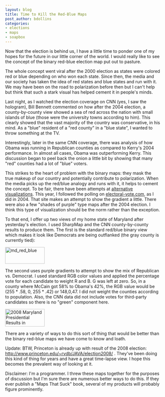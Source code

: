 ```yaml
---
layout: blog
title: Time to Kill the Red-Blue Maps
post_author: bdollins
categories:
- elections
- maps
- soapbox
---
```


Now that the election is behind us, I have a little time to ponder one of my hopes for the future in our little corner of the world. I would really like to see the concept of the binary red-blue election map put out to pasture.<!--more-->

The whole concept went viral after the 2000 election as states were colored red or blue depending on who won each state. Since then, the media and our society has taken the idea of red states and blue states and run with it. We may have been on the road to polarization before then but I can't help but think that such a stark visual has helped cement it in people's minds.

Last night, as I watched the election coverage on CNN (yes, I saw the hologram), Bill Bennett commented on how after the 2004 election, a county-by-county view showed a sea of red across the nation with small islands of blue (those were the university towns according to him). This clearly showed that the vast majority of the country was conservative, in his mind. As a "blue" resident of a "red county" in a "blue state", I wanted to throw something at the TV.

Interestingly, later in the same CNN coverage, there was analysis of how Obama was running in Republican counties as compared to Kerry's 2004 performance. In almost all cases, Obama was outperforming Kerry. This discussion began to peel back the onion a little bit by showing that many "red" counties had a lot of "blue" voters.

This strikes to the heart of problem with the binary maps: they mask the true makeup of our country and potentially contribute to polarization. When the media picks up the red/blue analogy and runs with it, it helps to cement the concept. To be fair, there have been attempts at <a href="http://www.princeton.edu/~rvdb/JAVA/election2004/">alternative visualizations</a>. This year, I followed the polling on <a href="http://www.electoral-vote.com">electoral-vote.com</a>, as I did in 2004. That site makes an attempt to show the gradient a little. There were also a few "shades of purple" type maps after the 2004 election. I think this type of visualization should be the norm rather than the exception.

To that end, I offer up two views of my home state of Maryland after yesterday's election. I used SharpMap and the CNN county-by-county results to produce them. The first is the standard red/blue binary view which makes it look like Democrats are being outflanked (the gray county is currently tied):

<a href="http://geobabble.files.wordpress.com/2008/11/md_red_blue.gif"><img alt="md_red_blue" class="alignnone size-thumbnail wp-image-355" height="54" src="http://geobabble.files.wordpress.com/2008/11/md_red_blue.gif?w=128" title="md_red_blue" width="128" /></a>

The second uses purple gradients to attempt to show the mix of Republican vs. Democrat. I used standard RGB color values and applied the percentage vote for each candidate to weight R and B. G was left at zero. So, in a county where McCain got 58% to Obama's 42%, the RGB value would be (255 * .58, 0, 255 * .42) or 148,0,47. I did not weight the counties according to population. Also, the CNN data did not include votes for third-party candidates so there is no "green" component here.

<a href="http://geobabble.files.wordpress.com/2008/11/md_vote_2008_gradient.png"><img alt="2008 Maryland Presidential Results in Gradient" class="alignnone size-thumbnail wp-image-350" height="57" src="http://geobabble.files.wordpress.com/2008/11/md_vote_2008_gradient.png?w=128" title="2008 Maryland Presidential Results in Gradient" width="128" /></a>

There are a variety of ways to do this sort of thing that would be better than the binary red-blue maps we have come to know and loath.

Update: BTW, Princeton is already up with result of the 2008 election: <a href="http://www.princeton.edu/~rvdb/JAVA/election2008/">http://www.princeton.edu/~rvdb/JAVA/election2008/</a> . They've been doing this kind of thing for years and have a great time-lapse view. I hope this becomes the prevalent way of looking at it.

Disclaimer: I'm a programmer. I threw these maps together for the purposes of discussion but I'm sure there are numerous better ways to do this. If they ever publish a "Maps That Suck" book, several of my products will probably figure prominently.